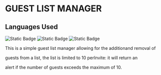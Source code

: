 # GUEST LIST MANAGER
## Languages Used
![Static Badge](https://img.shields.io/badge/HTML-orange?style=plastic)  ![Static Badge](https://img.shields.io/badge/CSS-purple?style=plastic)   ![Static Badge](https://img.shields.io/badge/JS-yellow?style=plastic)



This is a simple guest list manager allowing for the additionand removal of 

guests from a list, the list is limited to 10 perInvite: it will return an 

alert if the number of guests exceeds the maximum of 10.
